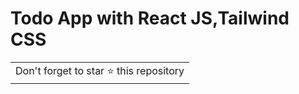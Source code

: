 # Todo App with React JS,Tailwind CSS
<table>
	<tr>
		<td>
			Don't forget to star ⭐ this repository
		</td>
	</tr>
</table>
